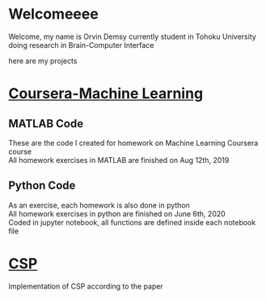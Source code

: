 # Welcomeeee
Welcome, my name is Orvin Demsy
currently student in Tohoku University doing research in Brain-Computer Interface

here are my projects

# [Coursera-Machine Learning](https://github.com/orvindemsy/coursera-machine-learning)
## MATLAB Code
These are the code I created for homework on Machine Learning Coursera course  
All homework exercises in MATLAB are finished on Aug 12th, 2019

## Python Code
As an exercise, each homework is also done in python  
All homework exercises in python are finished on June 6th, 2020  
Coded in jupyter notebook, all functions are defined inside each notebook file


# [CSP](https://github.com/orvindemsy/BCI-Classification)
Implementation of CSP according to the paper
